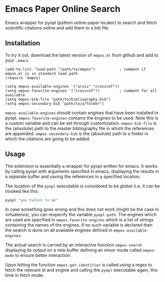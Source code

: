 # Emacs Paper Online Search

Emacs wrapper for pyopl (python online paper locator) to search and fetch scientific citations online and add them to a bib file.

## Installation

To try it out, download the latest version of `empos.el` from github and add to your `.emacs`

```elisp
(add-to-list 'load-path "/path/to/empos")           ; comment if empos.el is in standard load path
(require 'empos)

(setq empos-available-engines '("arxiv" "crossref"))
(setq empos-favorite-engines '("crossref"))         ; comment for all available
(setq empos-bib-file "path/to/bibliography.bib")
(setq empos-secondary-bib "path/to/a/folder")
```

`empos-available-engines` should contain engines that have been installed in pyopl.
`empos-favorite-engines` contains the engines to be used. Note this is a custom variable and can be set through customization.
`empos-bib-file` is the (absolute) path to the master bibliography file in which the references are appended.
`empos-secondary-bib` is the (absolute) path to a folder in which the citations are going to be added.

## Usage

The extension is essentially a wrapper for pyopl written for emacs. It works by calling pyopl with arguments specified in emacs, displaying the results in a separate buffer and saving the references in a specified location.

The location of the `pyopl` executable is considered to be global (i.e, it can be invoked like this:

 ```bash
 pyopl "you talkin to me"
 ```
 
In case something goes wrong and this does not work (might be the case in virtualenvs), you can respecify the variable `pyopl-path`.  The engines which are used are specified in `empos-favorite-engines` which is a list of strings containing the names of the engines. If no such variable is declared then the search is done on all available engines defined in `empos-available-engines`.

The actual search is carried by an interactive function `empos-search` displaying its output on a new buffer defining an minor mode called `empos-mode` to ensure better interaction.

Upon hitting <RET> the function `empos-get-identifier` is called using a regex to fetch the relevant id and engine and calling the `pyopl` executable again, this time in fetch mode.

